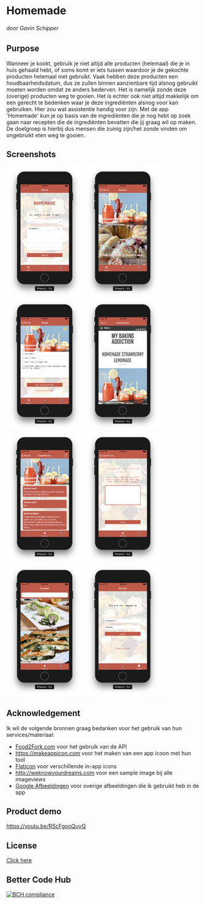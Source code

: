 # Homemade
###### door Gavin Schipper

## Purpose
Wanneer je kookt, gebruik je niet altijd alle producten (helemaal) die je in huis gehaald hebt, of soms komt er iets tussen waardoor je de gekochte producten helemaal niet gebruikt. Vaak hebben deze producten een houdbaarheidsdatum, dus ze zullen binnen aanzienbare tijd alsnog gebruikt moeten worden omdat ze anders bederven. Het is namelijk zonde deze (overige) producten weg te gooien. Het is echter ook niet altijd makkelijk om een gerecht te bedenken waar je deze ingrediënten alsnog voor kan gebruiken. Hier zou wat assistentie handig voor zijn. Met de app 'Homemade' kun je op basis van de ingrediënten die je nog hebt op zoek gaan naar recepten die de ingrediënten bevatten die jij graag wil op maken. De doelgroep is hierbij dus mensen die zuinig zijn/het zonde vinden om ongebruikt eten weg te gooien. 

## Screenshots
<img src=https://github.com/gavinschipper/programmeerproject/blob/master/doc/1.png width="200"> <img src=https://github.com/gavinschipper/programmeerproject/blob/master/doc/2.png width="200"> <img src=https://github.com/gavinschipper/programmeerproject/blob/master/doc/3.png width="200"> <img src=https://github.com/gavinschipper/programmeerproject/blob/master/doc/4.png width="200"> <img src=https://github.com/gavinschipper/programmeerproject/blob/master/doc/5.png width="200"> <img src=https://github.com/gavinschipper/programmeerproject/blob/master/doc/6.png width="200"> <img src=https://github.com/gavinschipper/programmeerproject/blob/master/doc/7.png width="200"> <img src=https://github.com/gavinschipper/programmeerproject/blob/master/doc/8.png width="200">

## Acknowledgement
Ik wil de volgende bronnen graag bedanken voor het gebruik van hun services/materiaal:
* [Food2Fork.com](https://food2fork.com) voor het gebruik van de API 
* https://makeappicon.com voor het maken van een app icoon met hun tool
* [Flaticon](https://www.flaticon.com) voor verschillende in-app icons
* http://weknowyourdreams.com voor een sample image bij alle imageviews
* [Google Afbeeldingen](https://images.google.com) voor overige afbeeldingen die ik gebruikt heb in de app

## Product demo
https://youtu.be/RScFgooQuyQ

## License
[Click here](LICENSE.md)

## Better Code Hub
[![BCH compliance](https://bettercodehub.com/edge/badge/gavinschipper/programmeerproject?branch=master)](https://bettercodehub.com/)

